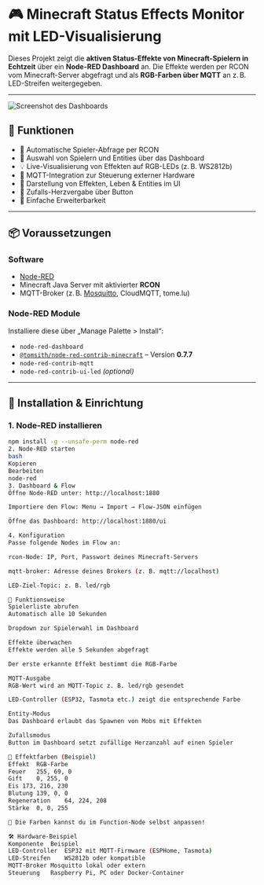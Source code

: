 # 🎮 Minecraft Status Effects Monitor mit LED-Visualisierung

Dieses Projekt zeigt die **aktiven Status-Effekte von Minecraft-Spielern in Echtzeit** über ein **Node-RED Dashboard** an. Die Effekte werden per RCON vom Minecraft-Server abgefragt und als **RGB-Farben über MQTT** an z. B. LED-Streifen weitergegeben.

---

![Screenshot des Dashboards](./screenshot.png) <!-- Füge hier dein Bild ein -->

## 🧰 Funktionen

- 🔄 Automatische Spieler-Abfrage per RCON
- 🧍 Auswahl von Spielern und Entities über das Dashboard
- 💡 Live-Visualisierung von Effekten auf RGB-LEDs (z. B. WS2812b)
- 📶 MQTT-Integration zur Steuerung externer Hardware
- 💊 Darstellung von Effekten, Leben & Entities im UI
- 🎲 Zufalls-Herzvergabe über Button
- 🧠 Einfache Erweiterbarkeit

---

## 📦 Voraussetzungen

### Software

- [Node-RED](https://nodered.org/)
- Minecraft Java Server mit aktivierter **RCON**
- MQTT-Broker (z. B. [Mosquitto](https://mosquitto.org/), CloudMQTT, tome.lu)

### Node-RED Module

Installiere diese über „Manage Palette > Install“:

- `node-red-dashboard`
- [`@tomsith/node-red-contrib-minecraft`](https://www.npmjs.com/package/@tomsith/node-red-contrib-minecraft) – Version **0.7.7**
- `node-red-contrib-mqtt`
- `node-red-contrib-ui-led` *(optional)*

---

## 🔧 Installation & Einrichtung

### 1. Node-RED installieren

```bash
npm install -g --unsafe-perm node-red
2. Node-RED starten
bash
Kopieren
Bearbeiten
node-red
3. Dashboard & Flow
Öffne Node-RED unter: http://localhost:1880

Importiere den Flow: Menu → Import → Flow-JSON einfügen

Öffne das Dashboard: http://localhost:1880/ui

4. Konfiguration
Passe folgende Nodes im Flow an:

rcon-Node: IP, Port, Passwort deines Minecraft-Servers

mqtt-broker: Adresse deines Brokers (z. B. mqtt://localhost)

LED-Ziel-Topic: z. B. led/rgb

🧠 Funktionsweise
Spielerliste abrufen
Automatisch alle 10 Sekunden

Dropdown zur Spielerwahl im Dashboard

Effekte überwachen
Effekte werden alle 5 Sekunden abgefragt

Der erste erkannte Effekt bestimmt die RGB-Farbe

MQTT-Ausgabe
RGB-Wert wird an MQTT-Topic z. B. led/rgb gesendet

LED-Controller (ESP32, Tasmota etc.) zeigt die entsprechende Farbe

Entity-Modus
Das Dashboard erlaubt das Spawnen von Mobs mit Effekten

Zufallsmodus
Button im Dashboard setzt zufällige Herzanzahl auf einen Spieler

🎨 Effektfarben (Beispiel)
Effekt	RGB-Farbe
Feuer	255, 69, 0
Gift	0, 255, 0
Eis	173, 216, 230
Blutung	139, 0, 0
Regeneration	64, 224, 208
Stärke	0, 0, 255

🔧 Die Farben kannst du im Function-Node selbst anpassen!

🛠️ Hardware-Beispiel
Komponente	Beispiel
LED-Controller	ESP32 mit MQTT-Firmware (ESPHome, Tasmota)
LED-Streifen	WS2812b oder kompatible
MQTT-Broker	Mosquitto lokal oder extern
Steuerung	Raspberry Pi, PC oder Docker-Container









